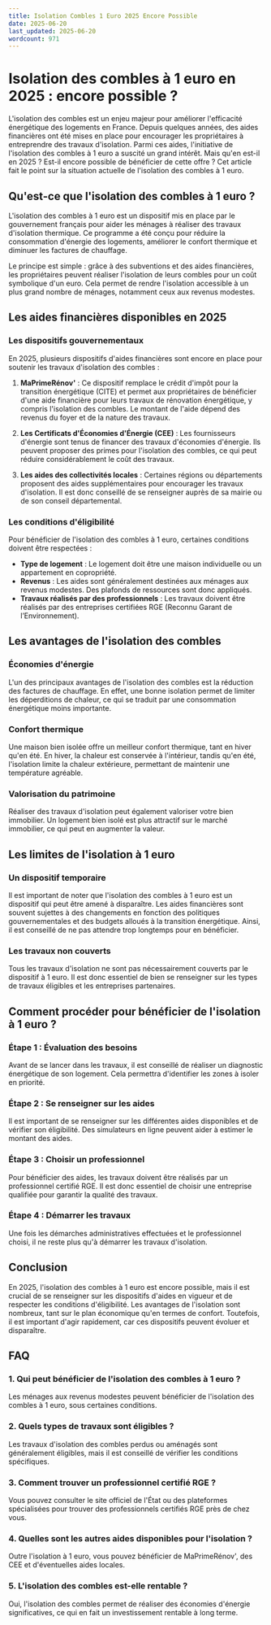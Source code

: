 ```yaml
---
title: Isolation Combles 1 Euro 2025 Encore Possible
date: 2025-06-20
last_updated: 2025-06-20
wordcount: 971
---
```


# Isolation des combles à 1 euro en 2025 : encore possible ?

L'isolation des combles est un enjeu majeur pour améliorer l'efficacité énergétique des logements en France. Depuis quelques années, des aides financières ont été mises en place pour encourager les propriétaires à entreprendre des travaux d'isolation. Parmi ces aides, l'initiative de l'isolation des combles à 1 euro a suscité un grand intérêt. Mais qu'en est-il en 2025 ? Est-il encore possible de bénéficier de cette offre ? Cet article fait le point sur la situation actuelle de l'isolation des combles à 1 euro.

## Qu'est-ce que l'isolation des combles à 1 euro ?

L'isolation des combles à 1 euro est un dispositif mis en place par le gouvernement français pour aider les ménages à réaliser des travaux d'isolation thermique. Ce programme a été conçu pour réduire la consommation d'énergie des logements, améliorer le confort thermique et diminuer les factures de chauffage. 

Le principe est simple : grâce à des subventions et des aides financières, les propriétaires peuvent réaliser l'isolation de leurs combles pour un coût symbolique d'un euro. Cela permet de rendre l'isolation accessible à un plus grand nombre de ménages, notamment ceux aux revenus modestes.

## Les aides financières disponibles en 2025

### Les dispositifs gouvernementaux

En 2025, plusieurs dispositifs d'aides financières sont encore en place pour soutenir les travaux d'isolation des combles :

1. **MaPrimeRénov'** : Ce dispositif remplace le crédit d'impôt pour la transition énergétique (CITE) et permet aux propriétaires de bénéficier d'une aide financière pour leurs travaux de rénovation énergétique, y compris l'isolation des combles. Le montant de l'aide dépend des revenus du foyer et de la nature des travaux.

2. **Les Certificats d'Économies d'Énergie (CEE)** : Les fournisseurs d'énergie sont tenus de financer des travaux d'économies d'énergie. Ils peuvent proposer des primes pour l'isolation des combles, ce qui peut réduire considérablement le coût des travaux.

3. **Les aides des collectivités locales** : Certaines régions ou départements proposent des aides supplémentaires pour encourager les travaux d'isolation. Il est donc conseillé de se renseigner auprès de sa mairie ou de son conseil départemental.

### Les conditions d'éligibilité

Pour bénéficier de l'isolation des combles à 1 euro, certaines conditions doivent être respectées :

- **Type de logement** : Le logement doit être une maison individuelle ou un appartement en copropriété.
- **Revenus** : Les aides sont généralement destinées aux ménages aux revenus modestes. Des plafonds de ressources sont donc appliqués.
- **Travaux réalisés par des professionnels** : Les travaux doivent être réalisés par des entreprises certifiées RGE (Reconnu Garant de l’Environnement).

## Les avantages de l'isolation des combles

### Économies d'énergie

L'un des principaux avantages de l'isolation des combles est la réduction des factures de chauffage. En effet, une bonne isolation permet de limiter les déperditions de chaleur, ce qui se traduit par une consommation énergétique moins importante.

### Confort thermique

Une maison bien isolée offre un meilleur confort thermique, tant en hiver qu'en été. En hiver, la chaleur est conservée à l'intérieur, tandis qu'en été, l'isolation limite la chaleur extérieure, permettant de maintenir une température agréable.

### Valorisation du patrimoine

Réaliser des travaux d'isolation peut également valoriser votre bien immobilier. Un logement bien isolé est plus attractif sur le marché immobilier, ce qui peut en augmenter la valeur.

## Les limites de l'isolation à 1 euro

### Un dispositif temporaire

Il est important de noter que l'isolation des combles à 1 euro est un dispositif qui peut être amené à disparaître. Les aides financières sont souvent sujettes à des changements en fonction des politiques gouvernementales et des budgets alloués à la transition énergétique. Ainsi, il est conseillé de ne pas attendre trop longtemps pour en bénéficier.

### Les travaux non couverts

Tous les travaux d'isolation ne sont pas nécessairement couverts par le dispositif à 1 euro. Il est donc essentiel de bien se renseigner sur les types de travaux éligibles et les entreprises partenaires.

## Comment procéder pour bénéficier de l'isolation à 1 euro ?

### Étape 1 : Évaluation des besoins

Avant de se lancer dans les travaux, il est conseillé de réaliser un diagnostic énergétique de son logement. Cela permettra d'identifier les zones à isoler en priorité.

### Étape 2 : Se renseigner sur les aides

Il est important de se renseigner sur les différentes aides disponibles et de vérifier son éligibilité. Des simulateurs en ligne peuvent aider à estimer le montant des aides.

### Étape 3 : Choisir un professionnel

Pour bénéficier des aides, les travaux doivent être réalisés par un professionnel certifié RGE. Il est donc essentiel de choisir une entreprise qualifiée pour garantir la qualité des travaux.

### Étape 4 : Démarrer les travaux

Une fois les démarches administratives effectuées et le professionnel choisi, il ne reste plus qu'à démarrer les travaux d'isolation.

## Conclusion

En 2025, l'isolation des combles à 1 euro est encore possible, mais il est crucial de se renseigner sur les dispositifs d'aides en vigueur et de respecter les conditions d'éligibilité. Les avantages de l'isolation sont nombreux, tant sur le plan économique qu'en termes de confort. Toutefois, il est important d'agir rapidement, car ces dispositifs peuvent évoluer et disparaître.

## FAQ

### 1. Qui peut bénéficier de l'isolation des combles à 1 euro ?

Les ménages aux revenus modestes peuvent bénéficier de l'isolation des combles à 1 euro, sous certaines conditions.

### 2. Quels types de travaux sont éligibles ?

Les travaux d'isolation des combles perdus ou aménagés sont généralement éligibles, mais il est conseillé de vérifier les conditions spécifiques.

### 3. Comment trouver un professionnel certifié RGE ?

Vous pouvez consulter le site officiel de l'État ou des plateformes spécialisées pour trouver des professionnels certifiés RGE près de chez vous.

### 4. Quelles sont les autres aides disponibles pour l'isolation ?

Outre l'isolation à 1 euro, vous pouvez bénéficier de MaPrimeRénov', des CEE et d'éventuelles aides locales.

### 5. L'isolation des combles est-elle rentable ?

Oui, l'isolation des combles permet de réaliser des économies d'énergie significatives, ce qui en fait un investissement rentable à long terme.
